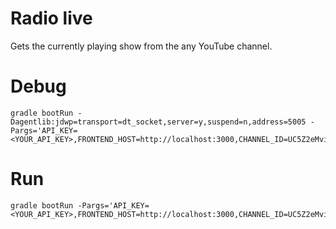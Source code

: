 # Radio live

Gets the currently playing show from the any YouTube channel.

# Debug

```
gradle bootRun -Dagentlib:jdwp=transport=dt_socket,server=y,suspend=n,address=5005 -Pargs='API_KEY=<YOUR_API_KEY>,FRONTEND_HOST=http://localhost:3000,CHANNEL_ID=UC5Z2eMviso2vnK9iHnmJO8w'
```

# Run

```
gradle bootRun -Pargs='API_KEY=<YOUR_API_KEY>,FRONTEND_HOST=http://localhost:3000,CHANNEL_ID=UC5Z2eMviso2vnK9iHnmJO8w'
```